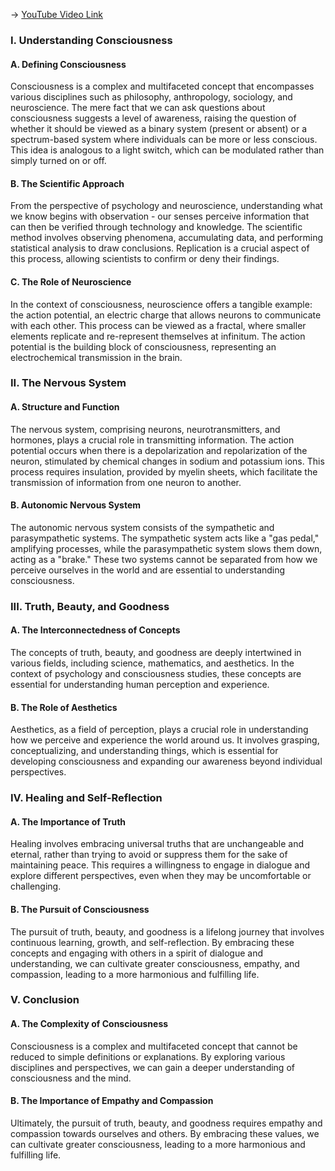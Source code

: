 -> [YouTube Video Link](https://www.youtube.com/watch?v=zUc8hZC-yGI&list=PLVrDMdxssIRbyDljslcSmzcZ3XSJR1IdN&index=2&pp=iAQB)

### I. Understanding Consciousness
#### A. Defining Consciousness

Consciousness is a complex and multifaceted concept that encompasses various disciplines such as philosophy, anthropology, sociology, and neuroscience. The mere fact that we can ask questions about consciousness suggests a level of awareness, raising the question of whether it should be viewed as a binary system (present or absent) or a spectrum-based system where individuals can be more or less conscious. This idea is analogous to a light switch, which can be modulated rather than simply turned on or off.

#### B. The Scientific Approach

From the perspective of psychology and neuroscience, understanding what we know begins with observation - our senses perceive information that can then be verified through technology and knowledge. The scientific method involves observing phenomena, accumulating data, and performing statistical analysis to draw conclusions. Replication is a crucial aspect of this process, allowing scientists to confirm or deny their findings.

#### C. The Role of Neuroscience

In the context of consciousness, neuroscience offers a tangible example: the action potential, an electric charge that allows neurons to communicate with each other. This process can be viewed as a fractal, where smaller elements replicate and re-represent themselves at infinitum. The action potential is the building block of consciousness, representing an electrochemical transmission in the brain.

### II. The Nervous System
#### A. Structure and Function

The nervous system, comprising neurons, neurotransmitters, and hormones, plays a crucial role in transmitting information. The action potential occurs when there is a depolarization and repolarization of the neuron, stimulated by chemical changes in sodium and potassium ions. This process requires insulation, provided by myelin sheets, which facilitate the transmission of information from one neuron to another.

#### B. Autonomic Nervous System

The autonomic nervous system consists of the sympathetic and parasympathetic systems. The sympathetic system acts like a "gas pedal," amplifying processes, while the parasympathetic system slows them down, acting as a "brake." These two systems cannot be separated from how we perceive ourselves in the world and are essential to understanding consciousness.

### III. Truth, Beauty, and Goodness
#### A. The Interconnectedness of Concepts

The concepts of truth, beauty, and goodness are deeply intertwined in various fields, including science, mathematics, and aesthetics. In the context of psychology and consciousness studies, these concepts are essential for understanding human perception and experience.

#### B. The Role of Aesthetics

Aesthetics, as a field of perception, plays a crucial role in understanding how we perceive and experience the world around us. It involves grasping, conceptualizing, and understanding things, which is essential for developing consciousness and expanding our awareness beyond individual perspectives.

### IV. Healing and Self-Reflection
#### A. The Importance of Truth

Healing involves embracing universal truths that are unchangeable and eternal, rather than trying to avoid or suppress them for the sake of maintaining peace. This requires a willingness to engage in dialogue and explore different perspectives, even when they may be uncomfortable or challenging.

#### B. The Pursuit of Consciousness

The pursuit of truth, beauty, and goodness is a lifelong journey that involves continuous learning, growth, and self-reflection. By embracing these concepts and engaging with others in a spirit of dialogue and understanding, we can cultivate greater consciousness, empathy, and compassion, leading to a more harmonious and fulfilling life.

### V. Conclusion
#### A. The Complexity of Consciousness

Consciousness is a complex and multifaceted concept that cannot be reduced to simple definitions or explanations. By exploring various disciplines and perspectives, we can gain a deeper understanding of consciousness and the mind.

#### B. The Importance of Empathy and Compassion

Ultimately, the pursuit of truth, beauty, and goodness requires empathy and compassion towards ourselves and others. By embracing these values, we can cultivate greater consciousness, leading to a more harmonious and fulfilling life.